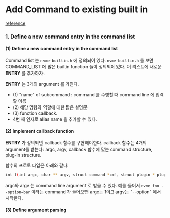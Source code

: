 # Add Command to existing built in 
[reference](https://github.com/Csoyee/nvme-cli#add-command-to-existing-built-in)


### 1. Define a new command entry in the command list
#### (1) Define a new command entry in the command list
Command list 는 `nvme-builtin.h` 에 정의되어 있다. `nvme-builtin.h` 를 보면 COMMAND_LIST 에 많은 builtin function 들이 정의되어 있다. 이 리스트에  새로운 __ENTRY__ 를 추가하자.

__ENTRY__ 는 3개의 argument 를 가진다.
- (1) "name" of subcommand : command 를 수행할 때 command line 에 입력할 이름
- (2) 해당 명령의 역할에 대한 짧은 설명문 
- (3) function callback. 
- 4번 째 인자로 alias name 을 추가할 수 있다.


#### (2) Implement callback function
__ENTRY__ 가 정의되면 callback 함수를 구현해야한다. callback 함수는 4개의 argument를 받는다: argc, argv, callback 함수에 맞는 command structure, plug-in structure.  

함수의 프로토 타입은 아래와 같다: 
```bash
int f(int argc, char ** argv, struct command *cmf, struct plugin * plugin);
```

argc와 argv 는 command line argument 로 받을 수 있다. 예를 들어서 `nvme foo --option=bar` 이라는 command 가 들어오면 argc는 1이고 argv는 "--option" 에서 시작한다.


#### (3) Define argument parsing 

